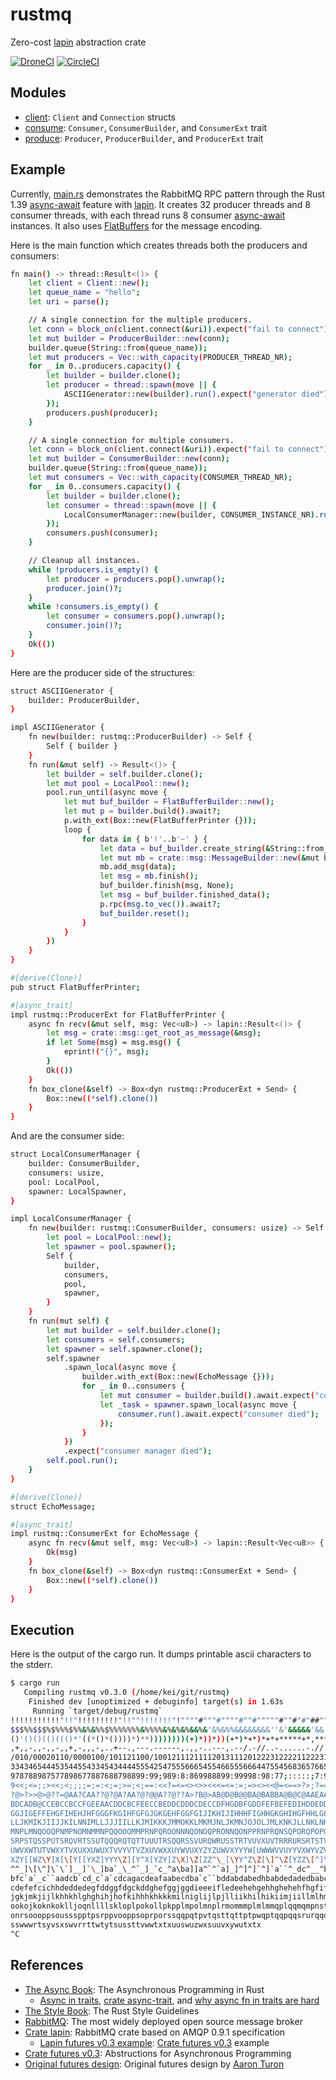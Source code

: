 # rustmq

Zero-cost [lapin] abstraction crate

[lapin]: https://crates.io/crates/lapin

[![DroneCI]](https://cloud.drone.io/keithnoguchi/rustmq)
[![CircleCI]](https://circleci.com/gh/keithnoguchi/workflows/rustmq)

[DroneCI]: https://cloud.drone.io/api/badges/keithnoguchi/rustmq/status.svg
[CircleCI]: https://circleci.com/gh/keithnoguchi/rustmq.svg?style=svg

## Modules

- [client]: `Client` and `Connection` structs
- [consume]: `Consumer`, `ConsumerBuilder`, and `ConsumerExt` trait
- [produce]: `Producer`, `ProducerBuilder`, and `ProducerExt` trait

[client]: src/client.rs
[consume]: src/consume.rs
[produce]: src/produce.rs
[flatbuffers]: https://google.github.io/flatbuffers/

## Example

Currently, [main.rs] demonstrates the RabbitMQ RPC pattern
through the Rust 1.39 [async-await] feature with [lapin].
It creates 32 producer threads and 8 consumer threads, with each
thread runs 8 consumer [async-await] instances.  It also uses
[FlatBuffers] for the message encoding.

[main.rs]: src/main.rs
[async-await]: https://blog.rust-lang.org/2019/11/07/Async-await-stable.html

Here is the main function which creates threads both the producers
and consumers:

```sh
fn main() -> thread::Result<()> {
    let client = Client::new();
    let queue_name = "hello";
    let uri = parse();

    // A single connection for the multiple producers.
    let conn = block_on(client.connect(&uri)).expect("fail to connect");
    let mut builder = ProducerBuilder::new(conn);
    builder.queue(String::from(queue_name));
    let mut producers = Vec::with_capacity(PRODUCER_THREAD_NR);
    for _ in 0..producers.capacity() {
        let builder = builder.clone();
        let producer = thread::spawn(move || {
            ASCIIGenerator::new(builder).run().expect("generator died");
        });
        producers.push(producer);
    }

    // A single connection for multiple consumers.
    let conn = block_on(client.connect(&uri)).expect("fail to connect");
    let mut builder = ConsumerBuilder::new(conn);
    builder.queue(String::from(queue_name));
    let mut consumers = Vec::with_capacity(CONSUMER_THREAD_NR);
    for _ in 0..consumers.capacity() {
        let builder = builder.clone();
        let consumer = thread::spawn(move || {
            LocalConsumerManager::new(builder, CONSUMER_INSTANCE_NR).run();
        });
        consumers.push(consumer);
    }

    // Cleanup all instances.
    while !producers.is_empty() {
        let producer = producers.pop().unwrap();
        producer.join()?;
    }
    while !consumers.is_empty() {
        let consumer = consumers.pop().unwrap();
        consumer.join()?;
    }
    Ok(())
}
```

Here are the producer side of the structures:

```sh
struct ASCIIGenerator {
    builder: ProducerBuilder,
}

impl ASCIIGenerator {
    fn new(builder: rustmq::ProducerBuilder) -> Self {
        Self { builder }
    }
    fn run(&mut self) -> Result<()> {
        let builder = self.builder.clone();
        let mut pool = LocalPool::new();
        pool.run_until(async move {
            let mut buf_builder = FlatBufferBuilder::new();
            let mut p = builder.build().await?;
            p.with_ext(Box::new(FlatBufferPrinter {}));
            loop {
                for data in { b'!'..b'~' } {
                    let data = buf_builder.create_string(&String::from_utf8(vec![data]).unwrap());
                    let mut mb = crate::msg::MessageBuilder::new(&mut buf_builder);
                    mb.add_msg(data);
                    let msg = mb.finish();
                    buf_builder.finish(msg, None);
                    let msg = buf_builder.finished_data();
                    p.rpc(msg.to_vec()).await?;
                    buf_builder.reset();
                }
            }
        })
    }
}

#[derive(Clone)]
pub struct FlatBufferPrinter;

#[async_trait]
impl rustmq::ProducerExt for FlatBufferPrinter {
    async fn recv(&mut self, msg: Vec<u8>) -> lapin::Result<()> {
        let msg = crate::msg::get_root_as_message(&msg);
        if let Some(msg) = msg.msg() {
            eprint!("{}", msg);
        }
        Ok(())
    }
    fn box_clone(&self) -> Box<dyn rustmq::ProducerExt + Send> {
        Box::new((*self).clone())
    }
}
```

And are the consumer side:

```sh
struct LocalConsumerManager {
    builder: ConsumerBuilder,
    consumers: usize,
    pool: LocalPool,
    spawner: LocalSpawner,
}

impl LocalConsumerManager {
    fn new(builder: rustmq::ConsumerBuilder, consumers: usize) -> Self {
        let pool = LocalPool::new();
        let spawner = pool.spawner();
        Self {
            builder,
            consumers,
            pool,
            spawner,
        }
    }
    fn run(mut self) {
        let mut builder = self.builder.clone();
        let consumers = self.consumers;
        let spawner = self.spawner.clone();
        self.spawner
            .spawn_local(async move {
                builder.with_ext(Box::new(EchoMessage {}));
                for _ in 0..consumers {
                    let mut consumer = builder.build().await.expect("consumer build failed");
                    let _task = spawner.spawn_local(async move {
                        consumer.run().await.expect("consumer died");
                    });
                }
            })
            .expect("consumer manager died");
        self.pool.run();
    }
}

#[derive(Clone)]
struct EchoMessage;

#[async_trait]
impl rustmq::ConsumerExt for EchoMessage {
    async fn recv(&mut self, msg: Vec<u8>) -> lapin::Result<Vec<u8>> {
        Ok(msg)
    }
    fn box_clone(&self) -> Box<dyn rustmq::ConsumerExt + Send> {
        Box::new((*self).clone())
    }
}
```

## Execution

Here is the output of the cargo run.  It dumps printable ascii
characters to the stderr.

```sh
$ cargo run
   Compiling rustmq v0.3.0 (/home/kei/git/rustmq)
    Finished dev [unoptimized + debuginfo] target(s) in 1.63s
     Running `target/debug/rustmq`
!!!!!!!!!!!"!!"!!!!!!!!!"!!""!!!!!!!"!""""#"""#""""#""#"""""#""#"#"##""#"$##"$#######$######$$###$##$$$$$%$$%#$#$$$$$$%$$$
$$$%%$$$%$%%%$%%&%&%%$%%%%%%%&%%%%&%&%&%&&%&'&%&%%&&&&&&&&''&'&&&&&'&&'''(&&&'''('''''('&'''''(''(&'(''('()'()('(()((()(((
()'()()(()((()*'((*()*())))*)**))))))))(+)*))*))(+*)*+*)*+*+*****+*,****+)**+*+**+,)*+,*,+++,+,++++-,+++*++++,+*-,,++,-,,-
,+,,-,,-,,-,,+,-,,,-,..+--.,---.------,.,,-..---,.--/.-//..-......-.//.--./...-//...0.///0////././/00////100.//0/.00//0.01
/010/00020110/0000100/101121100/100121112111120131112012223122221122231223022323343131322332223423534244332442344313234333
3343465444535445543345434444555425475556665455466555666447554568365766556766755676766579787876767458875677666667768788789:
978788987577898677887688798899:99;989:8:869988899:99998:98:77;:::::;7:9;9<99;9;::9:;;;9;:<::;8:8:9=:;;<;8::<<::;<:;:=<9:<9
9<<;<=;;><<;<;;;;=;=:<;=;>=;<;==:<<?=<=<><>><<<=<=:=;=><><<@=<==>?>;?===>>;?<?===>===?>?>>A=>?<?=?=?@>>><@>>@@?B=?>>?@>>>@
?@>?>>@>@??=@AA?CAA??@?@A?AA?@?@@A??@??A>?B@>AB@D@B@@BA@BABBA@B@C@AAEAA@CAB@C?@A@A?BAACBCCAACBBADCBDABBBAEB@BAFBDCDBCDDBBC
BDCADB@CCEBCCBCCFGEEAACDDCBCFEECCBEDDCDDDCDECCDFHGDBFGDDFEFBEFEDIHDDEDDCEGEGDEEECEFCDHEEGFCFIHFFDEEDEEFEFFHJEEFFDFGFGIFHGD
GGJIGEFFEHGFIHEHJHFGGGFKGIHFGFGJGKGEHFGGFGIJIKHIJIHHHFIGHHGKGHIHGFHHLGLHGHJKJIJJILGIHJHIKGLJMJHIKHIIKILHIHIKIIMKJMHJKNJHKJ
LLJKMIKJIIJJKILNNIMLLJJJIILLKJMIKKKJMMOKKLMKMJNLJKMNJOJOLJMLKNKJLLNKLNKLONPNOKPKLMLKPNLMMMNMKLOKLMOMLLOOMPLMPLLNMONNNMQLMP
MNPLMNQOOQPNMPNOMNMMNPQQOOOMMPRNPQROONNNQONOQPRONNQONPPRNPRQNSQPORQPOPOSORSQQSQPORPQOOSOPORORRTQPSRSTPSQQURTPQPPRTRPPTQRPQ
SRPSTQSSPUTSRQVRTSSUTQQQRQTQTTUUUTRSQQRSSVURQWRUSSTRTVUVXUVTRRRURSRTSTVVRRVWUUSSTTUSVWTSSVWSUTVSWVTXUTVVUSWSWWUTUSYWUXUTWT
UWVXWTUTVWXYTVXUXXUWUXTVVYVTVZXUVWXXUYWVUXYZYZUWVXYYYW[UWWWVVUYYVXWYVZVZWZX[YV[XXWX\VYZWXWZ[YVWXXWZZWZZ[ZW[Y\YXY\X[XXZ\X]W
XZY[[WZ\Y]X[\[Y[[YXZ]YYY\Z][Y^X[YZY]Z\X]\Z[ZZ^\_[\YY^Z\Z[\]^\Z[YZZ\[^]Y\][^[]Z[Z_]`\_\[[Z]]_\][[Z\^_]^][\^\[[^\`_a^^[]^\\]
^^_]\[\^]\`\`]__]`\_]ba`_\_^`_]_`c_^a\ba]]a^`^`a]_]^]^]`^]`a``^_dc^__^bab`_^a`]ab^^aaa^___^bab_`ed__``cbab_`^cb_`b`e_ab_cb
bfc`a`_c``aadcb`cd_c`a`cdcagacdeafaabecdba`c``bddabdabedhbabdedadedbabcfbcbacgeeecbffbceiebdchdbeegeccfgfcffcccfbdgdfbfdjc
cdefefcichhdeddedegfddggfdgckddghefggjggdieeeifledeehehgehhghehehfhgfiffkfhjfjhiifimiggiikffgfffiigjfhkiiegjhglgjgjnhjgggj
jgkjmkjijlkhhkhlghghihjhofkihhhkhkkkmilniglijlpjlliikhilhikiimjiillmlhmommjmijjjjqknjnljmmjkjjimnjkmlinnnnpmkknnkrkjklomkn
ookojkoknkoklljoqnllllskloplpokollpkpplmpolmnplrmommmplmlmmqplqqmqmpnstomqpnqmmqnnpnnqmnmnqnmrnnonrrotonrnrurqqoronpoqonro
onrsoooppsoussspptpsrppvooppsoprporssqqpqtpvtqsttqttptpwqptqqpqqsrurqqqsruqwuuurqrvurrttuuvsurrrsvqqxrsvtxrrqrvswrsvssuvuv
sswwwrtsyvsxswvrrttwtytsussttvwwtxtxuuswuzwxsuuvxywutxtx
^C
```

## References

- [The Async Book]: The Asynchronous Programming in Rust
  - [Async in traits], [crate async-trait], and [why async fn in traits are hard]
- [The Style Book]: The Rust Style Guidelines
- [RabbitMQ]: The most widely deployed open source message broker
- [Crate lapin]: RabbitMQ crate based on AMQP 0.9.1 specification
  - [Lapin futures v0.3 example]: [Crate futures v0.3] example
- [Crate futures v0.3]: Abstructions for Asynchronous Programming
- [Original futures design]: Original futures design by [Aaron Turon]

[the async book]: https://rust-lang.github.io/async-book/
[async in traits]: https://rust-lang.github.io/async-book/07_workarounds/06_async_in_traits.html
[crate async-trait]: https://github.com/dtolnay/async-trait
[why async fn in traits are hard]: https://smallcultfollowing.com/babysteps/blog/2019/10/26/async-fn-in-traits-are-hard/
[the style book]: https://doc.rust-lang.org/1.0.0/style/README.html
[RabbitMQ]: https://www.rabbitmq.com
[crate lapin]: https://docs.rs/lapin/0.28.2/lapin/
[lapin futures v0.3 example]: https://github.com/sozu-proxy/lapin/blob/master/examples/pubsub_futures.rs
[crate lapin-futures]: https://docs.rs/lapin-futures/0.28.2/lapin_futures/
[crate futures v0.3]: https://docs.rs/futures/0.3.1/
[original futures design]: https://aturon.github.io/blog/2016/09/07/futures-design/
[Aaron Turon]: https://aturon.github.io/blog/
